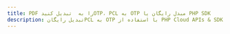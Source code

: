 ---title: PDF را به  تبدیل کنیدOTP، PCL به OTP مبدل رایگان یا PHP SDKdescription: تبدیل رایگانPCL به OTP با استفاده از PHP Cloud APIs & SDK همچنین اسناد PDF را در Cloud ایجاد، ویرایش و رندر کنید.---